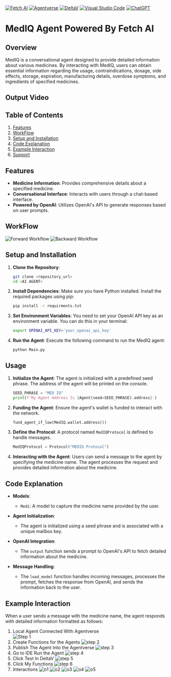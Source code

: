 [![Fetch AI](https://img.shields.io/badge/Fetch_AI-%23007ACC.svg?style=flat&logo=fetchai&logoColor=white)](https://fetch.ai/)
[![Agentverse](https://img.shields.io/badge/Agentverse-%2300C48A.svg?style=flat&logo=agentverse&logoColor=white)](https://agentverse.ai/)
[![DeltaV](https://img.shields.io/badge/DeltaV-%237A00CC.svg?style=flat&logo=deltav&logoColor=white)](https://your-deltav-link.com)
[![Visual Studio Code](https://img.shields.io/badge/Visual%20Studio%20Code-%23007ACC.svg?style=flat&logo=visual-studio-code&logoColor=white)](https://code.visualstudio.com/)
[![ChatGPT](https://img.shields.io/badge/ChatGPT-%23FFA500.svg?style=flat&logo=chatgpt&logoColor=white)](https://your-chatgpt-link.com)





# MedIQ Agent Powered By Fetch AI 


## Overview

MedIQ is a conversational agent designed to provide detailed information about various medicines. By interacting with MedIQ, users can obtain essential information regarding the usage, contraindications, dosage, side effects, storage, expiration, manufacturing details, overdose symptoms, and ingredients of specified medicines.

## Output Video

## Table of Contents
1. [Features](#features)
2. [WorkFlow](#workflow)
3. [Setup and Installation](#setup-and-installation)
4. [Code Explanation](#code-explanation)
5. [Example Interaction](#example-interaction)
6. [Support](https://fetch.ai/docs)



## Features

- **Medicine Information**: Provides comprehensive details about a specified medicine.
- **Conversational Interface**: Interacts with users through a chat-based interface.
- **Powered by OpenAI**: Utilizes OpenAI's API to generate responses based on user prompts.

## WorkFlow
![Forward Workflow](1.png)
![Backward Workflow](2.png)

## Setup and Installation

1. **Clone the Repository**:
    ```bash
    git clone <repository_url>
    cd <AI AGENT>
    ```

2. **Install Dependencies**:
    Make sure you have Python installed. Install the required packages using pip:
    ```bash
    pip install -r requirments.txt
    ```

3. **Set Environment Variables**:
    You need to set your OpenAI API key as an environment variable. You can do this in your terminal:
    ```bash
    export OPENAI_API_KEY='your_openai_api_key'
    ```

4. **Run the Agent**:
    Execute the following command to run the MedIQ agent:
    ```bash
    python Main.py
    ```

## Usage

1. **Initialize the Agent**:
    The agent is initialized with a predefined seed phrase. The address of the agent will be printed on the console.
    ```python
    SEED_PHRASE = "MED IQ"
    print(f'My Agent Address Is {Agent(seed=SEED_PHRASE).address}')
    ```

2. **Funding the Agent**:
    Ensure the agent's wallet is funded to interact with the network.
    ```python
    fund_agent_if_low(MedIQ.wallet.address())
    ```

3. **Define the Protocol**:
    A protocol named `MedIQProtocol` is defined to handle messages.
    ```python
    MedIQProtocol = Protocol("MEDIQ Protocol")
    ```

4. **Interacting with the Agent**:
    Users can send a message to the agent by specifying the medicine name. The agent processes the request and provides detailed information about the medicine.

## Code Explanation

- **Models**:
    - `Medi`: A model to capture the medicine name provided by the user.

- **Agent Initialization**:
    - The agent is initialized using a seed phrase and is associated with a unique mailbox key.

- **OpenAI Integration**:
    - The `output` function sends a prompt to OpenAI's API to fetch detailed information about the medicine.

- **Message Handling**:
    - The `load_model` function handles incoming messages, processes the prompt, fetches the response from OpenAI, and sends the information back to the user.

## Example Interaction

When a user sends a message with the medicine name, the agent responds with detailed information formatted as follows:

1. Local Agent Connected With Agentverse  
    ![Step 1](assets/LocalAgent.png)
2. Create Functions for the Agents
    ![step 2](assets/LocalFunction.png)
3. Publish The Agent Into the Agentverse
    ![step 3](assets/Publish.png)
4. Go to IDE Run the Agent
    ![step 4](assets/LocalRun.png)
5. Click Test In DeltaV
    ![step 5](assets/TestDel.png)
7. Click My Functions
    ![step 6](assets/MyFunction.png)
8. Interactions
    ![o1](assets/Out1.png)
    ![o2](assets/Out2.png)
    ![o3](assets/Out3.png)
    ![o4](assets/Out4.png)
    ![o5](assets/Out5.png)
